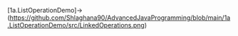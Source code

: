 [1a.ListOperationDemo]->(https://github.com/Shlaghana90/AdvancedJavaProgramming/blob/main/1a.ListOperationDemo/src/LinkedOperations.png)
